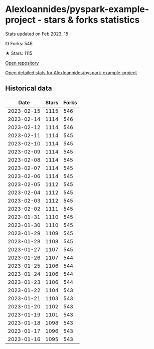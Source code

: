 # AlexIoannides/pyspark-example-project - stars & forks statistics

Stats updated on Feb 2023, 15

☋ Forks: 546

★ Stars: 1115

[Open repository](https://github.com/AlexIoannides/pyspark-example-project)

[Open detailed stats for AlexIoannides/pyspark-example-project](https://reviewgithub.com/rep/AlexIoannides/pyspark-example-project)

## Historical data
| Date | Stars | Forks |
|------|-------|-------|
| 2023-02-15 | 1115 | 546 | 
| 2023-02-14 | 1114 | 546 | 
| 2023-02-12 | 1114 | 546 | 
| 2023-02-11 | 1114 | 545 | 
| 2023-02-10 | 1114 | 545 | 
| 2023-02-09 | 1114 | 545 | 
| 2023-02-08 | 1114 | 545 | 
| 2023-02-07 | 1114 | 545 | 
| 2023-02-06 | 1114 | 545 | 
| 2023-02-05 | 1112 | 545 | 
| 2023-02-04 | 1112 | 545 | 
| 2023-02-03 | 1112 | 545 | 
| 2023-02-02 | 1111 | 545 | 
| 2023-01-31 | 1110 | 545 | 
| 2023-01-30 | 1110 | 545 | 
| 2023-01-29 | 1109 | 545 | 
| 2023-01-28 | 1108 | 545 | 
| 2023-01-27 | 1107 | 545 | 
| 2023-01-26 | 1107 | 544 | 
| 2023-01-25 | 1106 | 544 | 
| 2023-01-24 | 1106 | 544 | 
| 2023-01-23 | 1106 | 544 | 
| 2023-01-22 | 1104 | 543 | 
| 2023-01-21 | 1103 | 543 | 
| 2023-01-20 | 1102 | 543 | 
| 2023-01-19 | 1101 | 543 | 
| 2023-01-18 | 1098 | 543 | 
| 2023-01-17 | 1096 | 543 | 
| 2023-01-16 | 1095 | 543 | 


